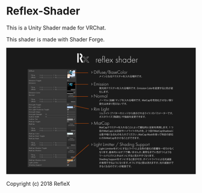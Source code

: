 # Reflex-Shader
This is a Unity Shader made for VRChat.

This shader is made with Shader Forge.

![Manual](/Manual.png)



Copyright (c) 2018 RefleX